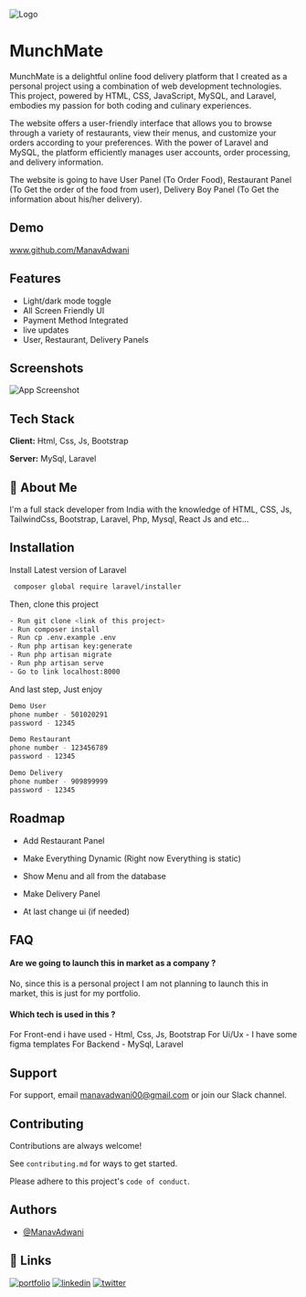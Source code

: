 
![Logo](https://i.ibb.co/DtF4kr6/download.png)

# MunchMate

MunchMate is a delightful online food delivery platform that I created as a personal project using a combination of web development technologies. This project, powered by HTML, CSS, JavaScript, MySQL, and Laravel, embodies my passion for both coding and culinary experiences. 

The website offers a user-friendly interface that allows you to browse through a variety of restaurants, view their menus, and customize your orders according to your preferences. With the power of Laravel and MySQL, the platform efficiently manages user accounts, order processing, and delivery information.

The website is going to have User Panel (To Order Food), Restaurant Panel (To Get the order of the food from user), Delivery Boy Panel (To Get the information about his/her delivery).


## Demo

www.github.com/ManavAdwani


## Features

- Light/dark mode toggle
- All Screen Friendly UI
- Payment Method Integrated
- live updates
- User, Restaurant, Delivery Panels


## Screenshots

![App Screenshot]([https://via.placeholder.com/468x300?text=App+Screenshot+Here](https://ibb.co/8jVG2LD))


## Tech Stack

**Client:** Html, Css, Js, Bootstrap

**Server:** MySql, Laravel


## 🚀 About Me
I'm a full stack developer from India with the knowledge of HTML, CSS, Js, TailwindCss, Bootstrap, Laravel, Php, Mysql, React Js and etc...


## Installation

Install Latest version of Laravel

```bash
 composer global require laravel/installer
```
Then, clone this project

```bash
- Run git clone <link of this project>
- Run composer install
- Run cp .env.example .env
- Run php artisan key:generate
- Run php artisan migrate
- Run php artisan serve
- Go to link localhost:8000
```

And last step, Just enjoy

```bash
Demo User
phone number - 501020291
password - 12345

Demo Restaurant
phone number - 123456789
password - 12345

Demo Delivery 
phone number - 909899999
password - 12345

```
## Roadmap

- Add Restaurant Panel

- Make Everything Dynamic (Right now Everything is static)

- Show Menu and all from the database

- Make Delivery Panel

- At last change ui (if needed)


## FAQ

#### Are we going to launch this in market as a company ?

No, since this is a personal project I am not planning to launch this in market, this is just for my portfolio.

#### Which tech is used in this ?

For Front-end i have used - Html, Css, Js, Bootstrap
For Ui/Ux - I have some figma templates
For Backend - MySql, Laravel


## Support

For support, email manavadwani00@gmail.com or join our Slack channel.


## Contributing

Contributions are always welcome!

See `contributing.md` for ways to get started.

Please adhere to this project's `code of conduct`.


## Authors

- [@ManavAdwani](https://www.github.com/ManavAdwani)


## 🔗 Links
[![portfolio](https://img.shields.io/badge/my_portfolio-000?style=for-the-badge&logo=ko-fi&logoColor=white)](https://katherineoelsner.com/)
[![linkedin](https://img.shields.io/badge/linkedin-0A66C2?style=for-the-badge&logo=linkedin&logoColor=white)](https://www.linkedin.com/)
[![twitter](https://img.shields.io/badge/twitter-1DA1F2?style=for-the-badge&logo=twitter&logoColor=white)](https://twitter.com/)

